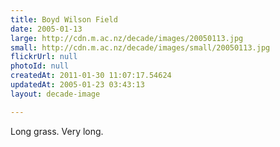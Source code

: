 ```yaml
---
title: Boyd Wilson Field
date: 2005-01-13
large: http://cdn.m.ac.nz/decade/images/20050113.jpg
small: http://cdn.m.ac.nz/decade/images/small/20050113.jpg
flickrUrl: null
photoId: null
createdAt: 2011-01-30 11:07:17.54624
updatedAt: 2005-01-23 03:43:13
layout: decade-image

---
```

Long grass. Very long.
